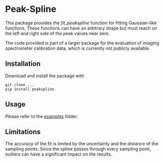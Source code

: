 # Peak-Spline

This package provides the _fit_peakspline_ function for fitting Gaussian-like
functions. These functions can have an arbitrary shape but must reach on the
left and right side of the peak values near zero.

The code provided is part of a larger package for the evaluation of
imaging spectrometer calibration data, which is currently not publicly
available.


## Installation

Download and install the package with

    git clone ...
    pip install peakspline


## Usage

Please refer to the [examples](./examples) folder.


## Limitations

The accuracy of the fit is limited by the uncertainty and the distance
of the sampling points. Since the spline passes through every sampling point,
outliers can have a significant impact on the results.


